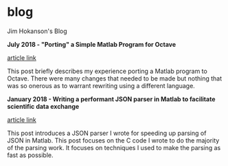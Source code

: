 # blog
Jim Hokanson's Blog

**July 2018 - "Porting" a Simple Matlab Program for Octave** 

[article link](2018_07_Matlab_to_Octave/readme.md)

This post briefly describes my experience porting a Matlab program to Octave. There were many changes that needed to be made but nothing that was so onerous as to warrant rewriting using a different language.

**January 2018 - Writing a performant JSON parser in Matlab to facilitate scientific data exchange** 

[article link](2018_01_Turtle_JSON_Intro/readme.md)

This post introduces a JSON parser I wrote for speeding up parsing of JSON in Matlab. This post focuses on the C code I wrote to do the majority of the parsing work. It focuses on techniques I used to make the parsing as fast as possible.
